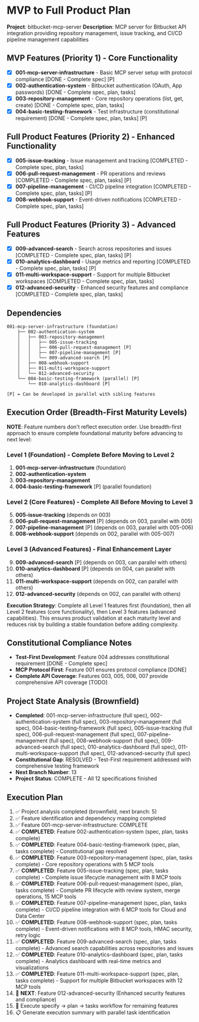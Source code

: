 # MVP to Full Product Plan

**Project**: bitbucket-mcp-server
**Description**: MCP server for Bitbucket API integration providing repository management, issue tracking, and CI/CD pipeline management capabilities

## MVP Features (Priority 1) - Core Functionality
- [x] **001-mcp-server-infrastructure** - Basic MCP server setup with protocol compliance [DONE - Complete spec] [P]
- [x] **002-authentication-system** - Bitbucket authentication (OAuth, App passwords) [DONE - Complete spec, plan, tasks]
- [x] **003-repository-management** - Core repository operations (list, get, create) [DONE - Complete spec, plan, tasks]
- [x] **004-basic-testing-framework** - Test infrastructure (constitutional requirement) [DONE - Complete spec, plan, tasks] [P]

## Full Product Features (Priority 2) - Enhanced Functionality  
- [x] **005-issue-tracking** - Issue management and tracking [COMPLETED - Complete spec, plan, tasks]
- [x] **006-pull-request-management** - PR operations and reviews [COMPLETED - Complete spec, plan, tasks] [P]
- [x] **007-pipeline-management** - CI/CD pipeline integration [COMPLETED - Complete spec, plan, tasks] [P] 
- [x] **008-webhook-support** - Event-driven notifications [COMPLETED - Complete spec, plan, tasks]

## Full Product Features (Priority 3) - Advanced Features
- [x] **009-advanced-search** - Search across repositories and issues [COMPLETED - Complete spec, plan, tasks] [P]
- [x] **010-analytics-dashboard** - Usage metrics and reporting [COMPLETED - Complete spec, plan, tasks] [P]
- [x] **011-multi-workspace-support** - Support for multiple Bitbucket workspaces [COMPLETED - Complete spec, plan, tasks]
- [x] **012-advanced-security** - Enhanced security features and compliance [COMPLETED - Complete spec, plan, tasks]

## Dependencies
```
001-mcp-server-infrastructure (foundation)
    ├── 002-authentication-system 
    │   ├── 003-repository-management
    │   │   ├── 005-issue-tracking
    │   │   ├── 006-pull-request-management [P]
    │   │   ├── 007-pipeline-management [P]
    │   │   └── 009-advanced-search [P]
    │   ├── 008-webhook-support
    │   ├── 011-multi-workspace-support
    │   └── 012-advanced-security
    └── 004-basic-testing-framework (parallel) [P]
        └── 010-analytics-dashboard [P]

[P] = Can be developed in parallel with sibling features
```

## Execution Order (Breadth-First Maturity Levels)
**NOTE**: Feature numbers don't reflect execution order. Use breadth-first approach to ensure complete foundational maturity before advancing to next level:

### Level 1 (Foundation) - Complete Before Moving to Level 2
1. **001-mcp-server-infrastructure** (foundation)
2. **002-authentication-system** 
3. **003-repository-management**
4. **004-basic-testing-framework** [P] (parallel foundation)

### Level 2 (Core Features) - Complete All Before Moving to Level 3  
5. **005-issue-tracking** (depends on 003)
6. **006-pull-request-management** [P] (depends on 003, parallel with 005)
7. **007-pipeline-management** [P] (depends on 003, parallel with 005-006)  
8. **008-webhook-support** (depends on 002, parallel with 005-007)

### Level 3 (Advanced Features) - Final Enhancement Layer
9. **009-advanced-search** [P] (depends on 003, can parallel with others)
10. **010-analytics-dashboard** [P] (depends on 004, can parallel with others)
11. **011-multi-workspace-support** (depends on 002, can parallel with others)
12. **012-advanced-security** (depends on 002, can parallel with others)

**Execution Strategy**: Complete all Level 1 features first (foundation), then all Level 2 features (core functionality), then Level 3 features (advanced capabilities). This ensures product validation at each maturity level and reduces risk by building a stable foundation before adding complexity.

## Constitutional Compliance Notes
- **Test-First Development**: Feature 004 addresses constitutional requirement [DONE - Complete spec]
- **MCP Protocol First**: Feature 001 ensures protocol compliance [DONE]
- **Complete API Coverage**: Features 003, 005, 006, 007 provide comprehensive API coverage [TODO]

## Project State Analysis (Brownfield)
- **Completed**: 001-mcp-server-infrastructure (full spec), 002-authentication-system (full spec), 003-repository-management (full spec), 004-basic-testing-framework (full spec), 005-issue-tracking (full spec), 006-pull-request-management (full spec), 007-pipeline-management (full spec), 008-webhook-support (full spec), 009-advanced-search (full spec), 010-analytics-dashboard (full spec), 011-multi-workspace-support (full spec), 012-advanced-security (full spec)
- **Constitutional Gap**: RESOLVED - Test-First requirement addressed with comprehensive testing framework
- **Next Branch Number**: 13
- **Project Status**: COMPLETE - All 12 specifications finished

## Execution Plan
1. ✅ Project analysis completed (brownfield, next branch: 5)
2. ✅ Feature identification and dependency mapping completed  
3. ✅ Feature 001-mcp-server-infrastructure: COMPLETE
4. ✅ **COMPLETED**: Feature 002-authentication-system (spec, plan, tasks complete)
5. ✅ **COMPLETED**: Feature 004-basic-testing-framework (spec, plan, tasks complete) - Constitutional gap resolved
6. ✅ **COMPLETED**: Feature 003-repository-management (spec, plan, tasks complete) - Core repository operations with 5 MCP tools
7. ✅ **COMPLETED**: Feature 005-issue-tracking (spec, plan, tasks complete) - Complete issue lifecycle management with 8 MCP tools
8. ✅ **COMPLETED**: Feature 006-pull-request-management (spec, plan, tasks complete) - Complete PR lifecycle with review system, merge operations, 15 MCP tools
9. ✅ **COMPLETED**: Feature 007-pipeline-management (spec, plan, tasks complete) - CI/CD pipeline integration with 6 MCP tools for Cloud and Data Center
10. ✅ **COMPLETED**: Feature 008-webhook-support (spec, plan, tasks complete) - Event-driven notifications with 8 MCP tools, HMAC security, retry logic
11. ✅ **COMPLETED**: Feature 009-advanced-search (spec, plan, tasks complete) - Advanced search capabilities across repositories and issues
12. ✅ **COMPLETED**: Feature 010-analytics-dashboard (spec, plan, tasks complete) - Analytics dashboard with real-time metrics and visualizations
13. ✅ **COMPLETED**: Feature 011-multi-workspace-support (spec, plan, tasks complete) - Support for multiple Bitbucket workspaces with 12 MCP tools
14. 🔄 **NEXT**: Feature 012-advanced-security (Enhanced security features and compliance)
15. 🔄 Execute specify → plan → tasks workflow for remaining features
16. 📋 Generate execution summary with parallel task identification